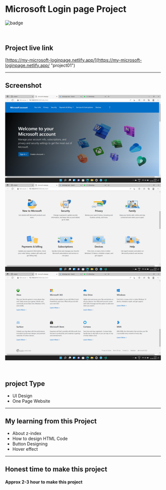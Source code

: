 # Microsoft Login page Project


![badge](https://img.shields.io/badge/Technologies-HTML/CSS/Bootstrap-green)

<br>

## Project live link
[https://my-microsoft-loginpage.netlify.app/](https://my-microsoft-loginpage.netlify.app/ "project01")

<hr>

## Screenshot
![](./screenshots/01.png)
![](./screenshots/02.png)
![](./screenshots/03.png)

<br>

## project Type
- UI Design
- One Page Website

<hr>

## My learning from this Project
- About z-index
- How to design HTML Code
- Button Designing
- Hover effect

<hr>

## Honest time to make this project
#### Approx 2-3 hour to make this project